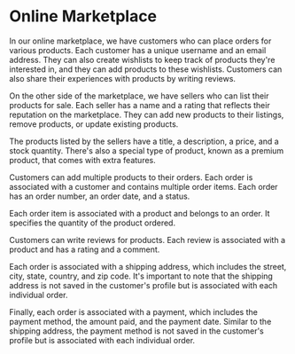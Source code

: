 # Online Marketplace

In our online marketplace, we have customers who can place orders for various products. Each customer has a unique username and an email address. They can also create wishlists to keep track of products they're interested in, and they can add products to these wishlists. Customers can also share their experiences with products by writing reviews.

On the other side of the marketplace, we have sellers who can list their products for sale. Each seller has a name and a rating that reflects their reputation on the marketplace. They can add new products to their listings, remove products, or update existing products.

The products listed by the sellers have a title, a description, a price, and a stock quantity. There's also a special type of product, known as a premium product, that comes with extra features.

Customers can add multiple products to their orders. Each order is associated with a customer and contains multiple order items. Each order has an order number, an order date, and a status.

Each order item is associated with a product and belongs to an order. It specifies the quantity of the product ordered.

Customers can write reviews for products. Each review is associated with a product and has a rating and a comment.

Each order is associated with a shipping address, which includes the street, city, state, country, and zip code. It's important to note that the shipping address is not saved in the customer's profile but is associated with each individual order.

Finally, each order is associated with a payment, which includes the payment method, the amount paid, and the payment date. Similar to the shipping address, the payment method is not saved in the customer's profile but is associated with each individual order.
